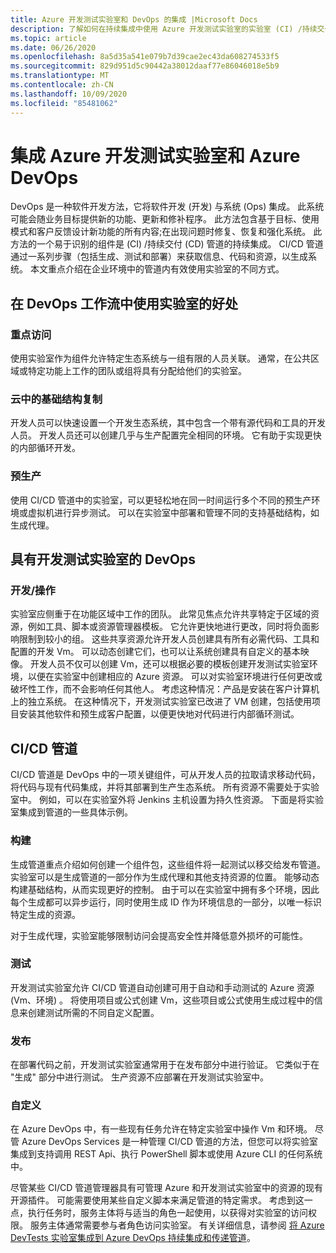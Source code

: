 ```yaml
---
title: Azure 开发测试实验室和 DevOps 的集成 |Microsoft Docs
description: 了解如何在持续集成中使用 Azure 开发测试实验室的实验室 (CI) /持续交付 (企业环境中的 CD) 管道。
ms.topic: article
ms.date: 06/26/2020
ms.openlocfilehash: 8a5d35a541e079b7d39cae2ec43da608274533f5
ms.sourcegitcommit: 829d951d5c90442a38012daaf77e86046018e5b9
ms.translationtype: MT
ms.contentlocale: zh-CN
ms.lasthandoff: 10/09/2020
ms.locfileid: "85481062"
---
```

# <a name="integration-of-azure-devtest-labs-and-azure-devops"></a>集成 Azure 开发测试实验室和 Azure DevOps
DevOps 是一种软件开发方法，它将软件开发 (开发) 与系统 (Ops) 集成。 此系统可能会随业务目标提供新的功能、更新和修补程序。 此方法包含基于目标、使用模式和客户反馈设计新功能的所有内容;在出现问题时修复、恢复和强化系统。 此方法的一个易于识别的组件是 (CI) /持续交付 (CD) 管道的持续集成。 CI/CD 管道通过一系列步骤（包括生成、测试和部署）来获取信息、代码和资源，以生成系统。 本文重点介绍在企业环境中的管道内有效使用实验室的不同方式。 

## <a name="benefits-of-using-labs-in-devops-workflow"></a>在 DevOps 工作流中使用实验室的好处 

### <a name="focused-access"></a>重点访问 
使用实验室作为组件允许特定生态系统与一组有限的人员关联。 通常，在公共区域或特定功能上工作的团队或组将具有分配给他们的实验室。   

### <a name="infrastructure-replication-in-the-cloud"></a>云中的基础结构复制 
开发人员可以快速设置一个开发生态系统，其中包含一个带有源代码和工具的开发人员。 开发人员还可以创建几乎与生产配置完全相同的环境。 它有助于实现更快的内部循环开发。 

### <a name="pre-production"></a>预生产 
使用 CI/CD 管道中的实验室，可以更轻松地在同一时间运行多个不同的预生产环境或虚拟机进行异步测试。 可以在实验室中部署和管理不同的支持基础结构，如生成代理。 

## <a name="devops-with-devtest-labs"></a>具有开发测试实验室的 DevOps 

### <a name="development--operation"></a>开发/操作 
实验室应侧重于在功能区域中工作的团队。 此常见焦点允许共享特定于区域的资源，例如工具、脚本或资源管理器模板。 它允许更快地进行更改，同时将负面影响限制到较小的组。 这些共享资源允许开发人员创建具有所有必需代码、工具和配置的开发 Vm。 可以动态创建它们，也可以让系统创建具有自定义的基本映像。 开发人员不仅可以创建 Vm，还可以根据必要的模板创建开发测试实验室环境，以便在实验室中创建相应的 Azure 资源。 可以对实验室环境进行任何更改或破坏性工作，而不会影响任何其他人。 考虑这种情况：产品是安装在客户计算机上的独立系统。 在这种情况下，开发测试实验室已改进了 VM 创建，包括使用项目安装其他软件和预生成客户配置，以便更快地对代码进行内部循环测试。 
  
## <a name="cicd-pipeline"></a>CI/CD 管道 
CI/CD 管道是 DevOps 中的一项关键组件，可从开发人员的拉取请求移动代码，将代码与现有代码集成，并将其部署到生产生态系统。 所有资源不需要处于实验室中。 例如，可以在实验室外将 Jenkins 主机设置为持久性资源。 下面是将实验室集成到管道的一些具体示例。 

### <a name="build"></a>构建 
生成管道重点介绍如何创建一个组件包，这些组件将一起测试以移交给发布管道。 实验室可以是生成管道的一部分作为生成代理和其他支持资源的位置。 能够动态构建基础结构，从而实现更好的控制。 由于可以在实验室中拥有多个环境，因此每个生成都可以异步运行，同时使用生成 ID 作为环境信息的一部分，以唯一标识特定生成的资源。   

对于生成代理，实验室能够限制访问会提高安全性并降低意外损坏的可能性。  

### <a name="test"></a>测试 
开发测试实验室允许 CI/CD 管道自动创建可用于自动和手动测试的 Azure 资源 (Vm、环境) 。 将使用项目或公式创建 Vm，这些项目或公式使用生成过程中的信息来创建测试所需的不同自定义配置。   

### <a name="release"></a>发布 
在部署代码之前，开发测试实验室通常用于在发布部分中进行验证。 它类似于在 "生成" 部分中进行测试。 生产资源不应部署在开发测试实验室中。 

### <a name="customization"></a>自定义 
在 Azure DevOps 中，有一些现有任务允许在特定实验室中操作 Vm 和环境。 尽管 Azure DevOps Services 是一种管理 CI/CD 管道的方法，但您可以将实验室集成到支持调用 REST Api、执行 PowerShell 脚本或使用 Azure CLI 的任何系统中。 

尽管某些 CI/CD 管道管理器具有可管理 Azure 和开发测试实验室中的资源的现有开源插件。 可能需要使用某些自定义脚本来满足管道的特定需求。  考虑到这一点，执行任务时，服务主体将与适当的角色一起使用，以获得对实验室的访问权限。 服务主体通常需要参与者角色访问实验室。 有关详细信息，请参阅 [将 Azure DevTests 实验室集成到 Azure DevOps 持续集成和传递管道](devtest-lab-integrate-ci-cd.md)。 
 
